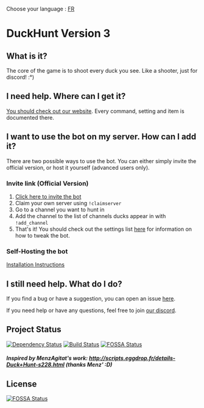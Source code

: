 Choose your language : [FR](README_FR.md)

# DuckHunt Version 3
## What is it?
The core of the game is to shoot every duck you see. Like a shooter, just for discord! :°)

## I need help. Where can I get it?
[You should check out our website](https://duckhunt.me). Every command, setting and item is documented there.

## I want to use the bot on my server. How can I add it?
There are two possible ways to use the bot. You can either simply invite the official version, or host it yourself (advanced users only).

### Invite link (Official Version)
1. [Click here to invite the bot](https://discordapp.com/oauth2/authorize?&client_id=187636051135823872&scope=bot&permissions=68320256)
2. Claim your own server using `!claimserver`
3. Go to a channel you want to hunt in
4. Add the channel to the list of channels ducks appear in with `!add_channel`
5. That's it! You should check out the settings list [here](https://duckhunt.me/bot-settings/) for information on how to tweak the bot.

### Self-Hosting the bot
[Installation Instructions](INSTALL.md)

## I still need help. What do I do?
If you find a bug or have a suggestion, you can open an issue [here](https://github.com/DuckHunt-discord/DHV2/issues/new).

If you need help or have any questions, feel free to join [our discord](https://discord.gg/2BksEkV).

## Project Status
[![Dependency Status](https://gemnasium.com/badges/github.com/DuckHunt-discord/DHV2.svg)](https://gemnasium.com/github.com/DuckHunt-discord/DHV2)
[![Build Status](https://travis-ci.org/DuckHunt-discord/DHV2.svg?branch=master)](https://travis-ci.org/DuckHunt-discord/DHV2)
[![FOSSA Status](https://app.fossa.io/api/projects/git%2Bgithub.com%2FDuckHunt-discord%2FDHV3.svg?type=shield)](https://app.fossa.io/projects/git%2Bgithub.com%2FDuckHunt-discord%2FDHV3?ref=badge_shield)

##### Inspired by MenzAgitat's work: http://scripts.eggdrop.fr/details-Duck+Hunt-s228.html (thanks Menz' :D)


## License
[![FOSSA Status](https://app.fossa.io/api/projects/git%2Bgithub.com%2FDuckHunt-discord%2FDHV3.svg?type=large)](https://app.fossa.io/projects/git%2Bgithub.com%2FDuckHunt-discord%2FDHV3?ref=badge_large)